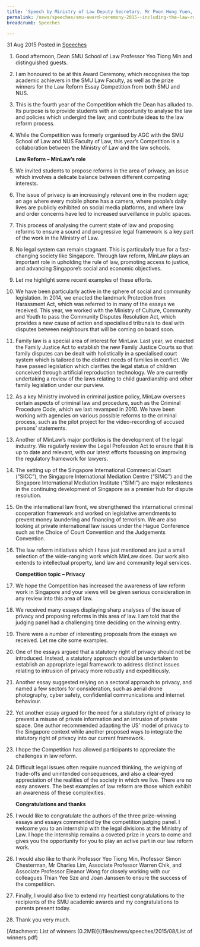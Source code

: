 ```yaml
---
title: 'Speech by Ministry of Law Deputy Secretary, Mr Poon Hong Yuen, at the SMU Award Ceremony 2015'
permalink: /news/speeches/smu-award-ceremony-2015--including-the-law-reform-essay-competit/
breadcrumb: Speeches

---
```




31 Aug 2015 Posted in [Speeches](/news/speeches)

 1. Good afternoon, Dean SMU School of Law Professor Yeo Tiong Min and distinguished guests.


 2. I am honoured to be at this Award Ceremony, which recognises the top academic achievers in the SMU Law Faculty, as well as the prize winners for the Law Reform Essay Competition from both SMU and NUS.


 3. This is the fourth year of the Competition which the Dean has alluded to. Its purpose is to provide students with an opportunity to analyse the law and policies which undergird the law, and contribute ideas to the law reform process.


 4. While the Competition was formerly organised by AGC with the SMU School of Law and NUS Faculty of Law, this year’s Competition is a collaboration between the Ministry of Law and the law schools.
    
    **Law Reform – MinLaw’s role**

 5. We invited students to propose reforms in the area of privacy, an issue which involves a delicate balance between different competing interests.


 6. The issue of privacy is an increasingly relevant one in the modern age; an age where every mobile phone has a camera, where people’s daily lives are publicly exhibited on social media platforms, and where law and order concerns have led to increased surveillance in public spaces.


 7. This process of analysing the current state of law and proposing reforms to ensure a sound and progressive legal framework is a key part of the work in the Ministry of Law.


 8. No legal system can remain stagnant. This is particularly true for a fast-changing society like Singapore. Through law reform, MinLaw plays an important role in upholding the rule of law, promoting access to justice, and advancing Singapore’s social and economic objectives.


 9. Let me highlight some recent examples of these efforts.

10. We have been particularly active in the sphere of social and community legislation. In 2014, we enacted the landmark Protection from Harassment Act, which was referred to in many of the essays we received. This year, we worked with the Ministry of Culture, Community and Youth to pass the Community Disputes Resolution Act, which provides a new cause of action and specialised tribunals to deal with disputes between neighbours that will be coming on board soon.


11. Family law is a special area of interest for MinLaw. Last year, we enacted the Family Justice Act to establish the new Family Justice Courts so that family disputes can be dealt with holistically in a specialised court system which is tailored to the distinct needs of families in conflict. We have passed legislation which clarifies the legal status of children conceived through artificial reproduction technology. We are currently undertaking a review of the laws relating to child guardianship and other family legislation under our purview.


12. As a key Ministry involved in criminal justice policy, MinLaw oversees certain aspects of criminal law and procedure, such as the Criminal Procedure Code, which we last revamped in 2010. We have been working with agencies on various possible reforms to the criminal process, such as the pilot project for the video-recording of accused persons’ statements.


13. Another of MinLaw’s major portfolios is the development of the legal industry. We regularly review the Legal Profession Act to ensure that it is up to date and relevant, with our latest efforts focussing on improving the regulatory framework for lawyers.


14. The setting up of the Singapore International Commercial Court (“SICC”), the Singapore International Mediation Centre (“SIMC”) and the Singapore International Mediation Institute (“SIMI”) are major milestones in the continuing development of Singapore as a premier hub for dispute resolution.


15. On the international law front, we strengthened the international criminal cooperation framework and worked on legislative amendments to prevent money laundering and financing of terrorism. We are also looking at private international law issues under the Hague Conference such as the Choice of Court Convention and the Judgements Convention.


16. The law reform initiatives which I have just mentioned are just a small selection of the wide-ranging work which MinLaw does. Our work also extends to intellectual property, land law and community legal services.
    
    **Competition topic – Privacy**


17. We hope the Competition has increased the awareness of law reform work in Singapore and your views will be given serious consideration in any review into this area of law.


18. We received many essays displaying sharp analyses of the issue of privacy and proposing reforms in this area of law. I am told that the judging panel had a challenging time deciding on the winning entry.


19. There were a number of interesting proposals from the essays we received. Let me cite some examples.


20. One of the essays argued that a statutory right of privacy should not be introduced. Instead, a statutory approach should be undertaken to establish an appropriate legal framework to address distinct issues relating to intrusion of privacy more robustly and expeditiously.


21. Another essay suggested relying on a sectoral approach to privacy, and named a few sectors for consideration, such as aerial drone photography, cyber safety, confidential communications and internet behaviour.


22. Yet another essay argued for the need for a statutory right of privacy to prevent a misuse of private information and an intrusion of private space.  One author recommended adapting the US’ model of privacy to the Singapore context while another proposed ways to integrate the statutory right of privacy into our current framework.


23. I hope the Competition has allowed participants to appreciate the challenges in law reform.


24. Difficult legal issues often require nuanced thinking, the weighing of trade-offs and unintended consequences, and also a clear-eyed appreciation of the realities of the society in which we live. There are no easy answers. The best examples of law reform are those which exhibit an awareness of these complexities.
    
    **Congratulations and thanks**


25. I would like to congratulate the authors of the three prize-winning essays and essays commended by the competition judging panel. I welcome you to an internship with the legal divisions at the Ministry of Law. I hope the internship remains a coveted prize in years to come and gives you the opportunity for you to play an active part in our law reform work.


26. I would also like to thank Professor Yeo Tiong Min, Professor Simon Chesterman, Mr Charles Lim, Associate Professor Warren Chik, and Associate Professor Eleanor Wong for closely working with our colleagues Thian Yee Sze and Joan Janssen to ensure the success of the competition.


27. Finally, I would also like to extend my heartiest congratulations to the recipients of the SMU academic awards and my congratulations to parents present today.


28. Thank you very much.


[Attachment: List of winners (0.2MB)](/files/news/speeches/2015/08/List of winners.pdf)

